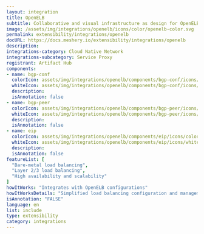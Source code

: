 ```yaml
---
layout: integration
title: OpenELB
subtitle: Collaborative and visual infrastructure as design for OpenELB
image: /assets/img/integrations/openelb/icons/color/openelb-color.svg
permalink: extensibility/integrations/openelb
docURL: https://docs.meshery.io/extensibility/integrations/openelb
description: 
integrations-category: Cloud Native Network
integrations-subcategory: Service Proxy
registrant: Artifact Hub
components: 
- name: bgp-conf
  colorIcon: assets/img/integrations/openelb/components/bgp-conf/icons/color/bgp-conf-color.svg
  whiteIcon: assets/img/integrations/openelb/components/bgp-conf/icons/white/bgp-conf-white.svg
  description: 
  isAnnotation: false
- name: bgp-peer
  colorIcon: assets/img/integrations/openelb/components/bgp-peer/icons/color/bgp-peer-color.svg
  whiteIcon: assets/img/integrations/openelb/components/bgp-peer/icons/white/bgp-peer-white.svg
  description: 
  isAnnotation: false
- name: eip
  colorIcon: assets/img/integrations/openelb/components/eip/icons/color/eip-color.svg
  whiteIcon: assets/img/integrations/openelb/components/eip/icons/white/eip-white.svg
  description: 
  isAnnotation: false
featureList: [
  "Bare-metal load balancing",
  "Layer 2/3 load balancing",
  "High availability and scalability"
]
howItWorks: "Integrates with OpenELB configurations"
howItWorksDetails: "Simplified load balancing configuration and management within Kubernetes"
isAnnotation: "FALSE"
language: en
list: include
type: extensibility
category: integrations
---
```

